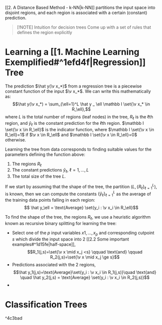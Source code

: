 [[2. A Distance Based Method - k-NN|k-NN]] partitions the input space into disjoint regions, and each region is associated with a certain (constant) prediction.

> [!NOTE] Intuition for decision trees
> Come up with a set of rules that defines the region explicitly
# Learning a [[1. Machine Learning Exemplified#^1efd4f|Regression]] Tree
The prediction $\hat y(\v x_*)$ from a regression tree is a piecewise constant function of the input $\v x_*$. We can write this mathematically as: $$\hat y(\v x_*) = \sum_{\ell=1}^L  \hat y _ \ell \mathbb I \set{\v x_* \in R_\ell},$$where $L$ is the total number of regions (leaf nodes) in the tree, $R_\ell$ is the $\ell$th region, and $\hat y_\ell$ is the constant prediction for the $\ell$th region. $\mathbb I \set{\v x \in R_\ell}$ is the indicator function, where $\mathbb I \set{\v x \in R_\ell}=1$ if $\v x \in R_\ell$ and $\mathbb I \set{\v x \in R_\ell}=0$ otherwise.

Learning the tree from data corresponds to finding suitable values for the parameters defining the function above:
1. The regions $R_\ell$
2. The constant predictions $\hat y_\ell$, $\ell = 1, \dots, L$
3. The total size of the tree $L$.

If we start by assuming that the shape of the tree, the partition $(L, \{R_\ell\}^L_{\ell=1})$, is known, then we can compute the constants $\{\hat y_\ell\}^L_{\ell=1}$ as the average of the training data points falling in each region:
$$
\hat y_\ell = \text{Average} \set{y_i : \v x_i \in R_\ell}$$

To find the shape of the tree, the regions $R_\ell$, we use a heuristic algorithm known as recursive binary splitting for learning the tree:
- Select one of the $p$ input variables $x1,\dots,x_p$ and corresponding cutpoint $s$ which divide the input space into 2 [[2.2 Some important examples#^1d15fe|half-space]], $$R_1(j,s)=\set{\v x \mid x_j <s} \qquad \text{and} \qquad R_2(j,s)=\set{\v x \mid x_j \ge s}$$
- Predictions associated with the 2 regions, $$\hat y_1(j,s)=\text{Average}\set{y_i : \v x_i \in R_1(j,s)}\quad \text{and} \quad \hat y_2(j,s) = \text{Average} \set{y_i : \v x_i \in R_2(j,s)}$$
- 
# Classification Trees

^4c3bad
